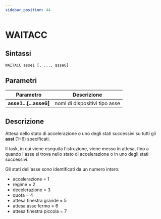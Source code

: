 ```yaml
---
sidebar_position: 44
---
```


# WAITACC

## Sintassi

  ```
 WAITACC asse1 [, ..., asse6] 
  ```

## Parametri
|Parametro                 | Descrizione                     |                
|--------------------------|---------------------------------|
| **asse1...[...asse6]**   | nomi di dispositivi tipo asse   |         

## Descrizione
Attesa dello stato di accelerazione o uno degli stati successivi su tutti gli **assi** (1÷6) specificati.

Il task, in cui viene eseguita l'istruzione, viene messo in attesa, fino a quando l'asse si trova nello stato di accelerazione o in uno degli stati successivi.

Gli stati dell'asse sono identificati da un numero intero:
- accelerazione = 1
- regime = 2
- decelerazione = 3
- quota = 4
- attesa finestra grande = 5
- attesa asse fermo = 6
- attesa finestra piccola = 7
